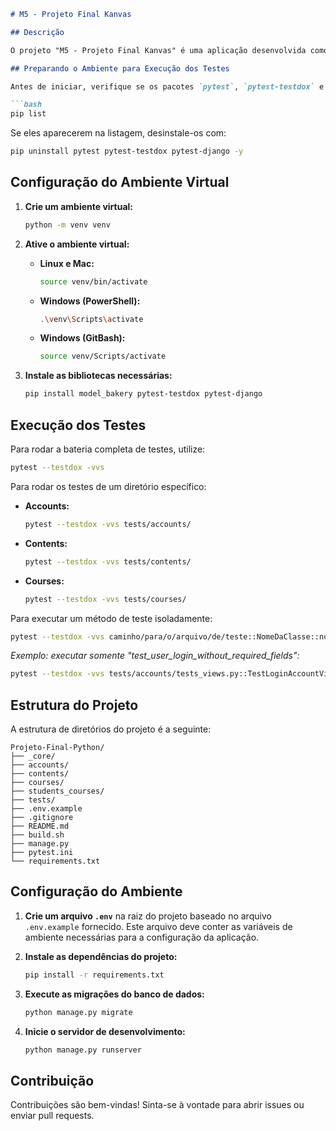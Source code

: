 ```markdown
# M5 - Projeto Final Kanvas

## Descrição

O projeto "M5 - Projeto Final Kanvas" é uma aplicação desenvolvida como trabalho final do Módulo 5 do bootcamp FullStack na Kenzie Academy Brasil. Trata-se de uma API para gerenciamento de cursos e aulas de uma escola na modalidade de Ensino a Distância (EAD). Utilizando Python com Django e Django Rest Framework, a aplicação permite a criação de usuários (estudantes ou superusuários), autenticação via JSON Web Token (JWT), criação e listagem de cursos, onde estudantes visualizam apenas os cursos nos quais estão matriculados. O projeto utiliza PostgreSQL como banco de dados e inclui documentação com Swagger ou Redoc. O deploy é realizado em ambientes de produção como Render, Railway ou Vercel.

## Preparando o Ambiente para Execução dos Testes

Antes de iniciar, verifique se os pacotes `pytest`, `pytest-testdox` e `pytest-django` estão instalados globalmente em seu sistema:

```bash
pip list
```

Se eles aparecerem na listagem, desinstale-os com:

```bash
pip uninstall pytest pytest-testdox pytest-django -y
```

## Configuração do Ambiente Virtual

1. **Crie um ambiente virtual:**

   ```bash
   python -m venv venv
   ```

2. **Ative o ambiente virtual:**

   - **Linux e Mac:**

     ```bash
     source venv/bin/activate
     ```

   - **Windows (PowerShell):**

     ```bash
     .\venv\Scripts\activate
     ```

   - **Windows (GitBash):**

     ```bash
     source venv/Scripts/activate
     ```

3. **Instale as bibliotecas necessárias:**

   ```bash
   pip install model_bakery pytest-testdox pytest-django
   ```

## Execução dos Testes

Para rodar a bateria completa de testes, utilize:

```bash
pytest --testdox -vvs
```

Para rodar os testes de um diretório específico:

- **Accounts:**

  ```bash
  pytest --testdox -vvs tests/accounts/
  ```

- **Contents:**

  ```bash
  pytest --testdox -vvs tests/contents/
  ```

- **Courses:**

  ```bash
  pytest --testdox -vvs tests/courses/
  ```

Para executar um método de teste isoladamente:

```bash
pytest --testdox -vvs caminho/para/o/arquivo/de/teste::NomeDaClasse::nome_do_metodo_de_teste
```

*Exemplo: executar somente "test_user_login_without_required_fields":*

```bash
pytest --testdox -vvs tests/accounts/tests_views.py::TestLoginAccountView::test_login_without_required_fields
```

## Estrutura do Projeto

A estrutura de diretórios do projeto é a seguinte:

```
Projeto-Final-Python/
├── _core/
├── accounts/
├── contents/
├── courses/
├── students_courses/
├── tests/
├── .env.example
├── .gitignore
├── README.md
├── build.sh
├── manage.py
├── pytest.ini
└── requirements.txt
```

## Configuração do Ambiente

1. **Crie um arquivo `.env`** na raiz do projeto baseado no arquivo `.env.example` fornecido. Este arquivo deve conter as variáveis de ambiente necessárias para a configuração da aplicação.

2. **Instale as dependências do projeto:**

   ```bash
   pip install -r requirements.txt
   ```

3. **Execute as migrações do banco de dados:**

   ```bash
   python manage.py migrate
   ```

4. **Inicie o servidor de desenvolvimento:**

   ```bash
   python manage.py runserver
   ```

## Contribuição

Contribuições são bem-vindas! Sinta-se à vontade para abrir issues ou enviar pull requests.
